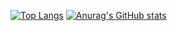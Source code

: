 [![Top Langs](https://github-readme-stats.vercel.app/api/top-langs/?username=Amagin0&layout=compact&theme=tokyonight)](https://github.com/anuraghazra/github-readme-stats)
[![Anurag's GitHub stats](https://github-readme-stats.vercel.app/api?username=Amagin0&theme=tokyonight&show_icons=true)](https://github.com/anuraghazra/github-readme-stats)
